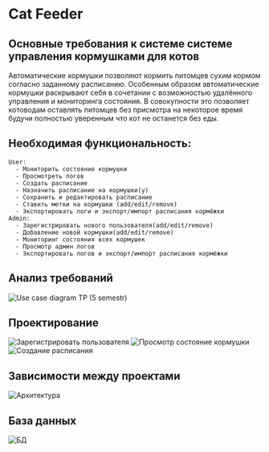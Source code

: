 Cat Feeder
=====================================

Основные требования к системе системе управления кормушками для котов
--------------------------------

Автоматические кормушки позволяют кормить питомцев сухим кормом согласно заданному расписанию. Особенным образом автоматические кормушки раскрывают себя в сочетании с возможностью удалённого управления и мониторинга состояния. В совокупности это позволяет котоводам оставлять питомцев без присмотра на некоторое время будучи полностью уверенным что кот не останется без еды.


Необходимая функциональность:
--------------------------------
	User:
	  - Мониторить состояние кормушки
	  - Просмотреть логов
	  - Создать расписание
	  - Назначить расписание на кормушки(у)
	  - Сохранить и редактировать расписание
	  - Ставить метки на кормушки (add/edit/remove)
	  - Экспортировать логи и экспорт/импорт расписания кормёжки 
	Admin:
	  - Зарегистрировать нового пользователя(add/edit/remove)
	  - Добавление новой кормушки(add/edit/remove)
	  - Мониторинг состояния всех кормушек
	  - Просмотр админ логов
	  - Экспортировать логов и экспорт/импорт расписания кормёжки 


Анализ требований
-----------------
![Use case diagram TP (5 semestr)](https://user-images.githubusercontent.com/70974206/146601654-b0f7818e-4fd4-403f-9456-ec25c94b597c.jpeg)

Проектирование
--------------
![Зарегистрировать пользователя](https://user-images.githubusercontent.com/70974206/146601752-6b0d3da7-c55f-4a95-a70f-52435565911d.jpg)
![Просмотр состояние кормушки](https://user-images.githubusercontent.com/70974206/146601768-4040bf94-963a-407d-b8f3-26cd01612f57.jpg)
![Создание расписания](https://user-images.githubusercontent.com/70974206/146601797-bf111964-a2b6-4e83-bd0d-67bd4baefd19.jpg)




Зависимости между проектами
---------------------------
![Архитектура](https://user-images.githubusercontent.com/70974206/146601902-506cec6e-addf-485e-88df-b3ecbbaaf63b.png)

База данных
---------------------------
![БД](https://user-images.githubusercontent.com/70974206/146602090-1b62f490-dc00-4972-b776-53dc77206b35.png)


